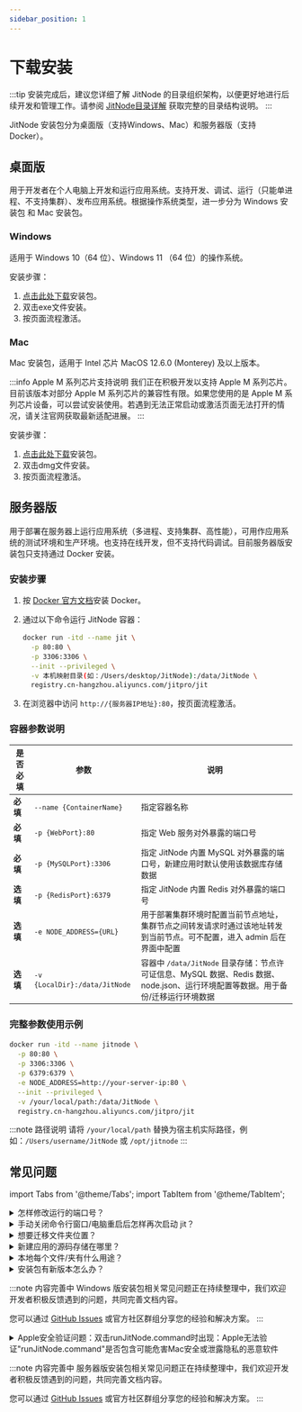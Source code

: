 ```yaml
---
sidebar_position: 1
---
```


# 下载安装

:::tip
安装完成后，建议您详细了解 JitNode 的目录组织架构，以便更好地进行后续开发和管理工作。请参阅 [JitNode目录详解](./02JitNode目录详解) 获取完整的目录结构说明。
:::

JitNode 安装包分为桌面版（支持Windows、Mac）和服务器版（支持Docker）。

## 桌面版

用于开发者在个人电脑上开发和运行应用系统。支持开发、调试、运行（只能单进程、不支持集群）、发布应用系统。根据操作系统类型，进一步分为 Windows 安装包 和  Mac 安装包。

### Windows

适用于 Windows 10（64 位）、Windows 11 （64 位）的操作系统。

安装步骤：

1. [点击此处下载](https://apk.jit.pro/latest/windows/jit.exe)安装包。
2. 双击exe文件安装。
3. 按页面流程激活。

### Mac

Mac 安装包，适用于 Intel 芯片 MacOS 12.6.0 (Monterey) 及以上版本。

:::info Apple M 系列芯片支持说明
我们正在积极开发以支持 Apple M 系列芯片。目前该版本对部分 Apple M 系列芯片的兼容性有限。如果您使用的是 Apple M 系列芯片设备，可以尝试安装使用。若遇到无法正常启动或激活页面无法打开的情况，请关注官网获取最新适配进展。
:::

安装步骤：

1. [点击此处下载](https://apk.jit.pro/latest/darwin/x64/jit.dmg)安装包。
2. 双击dmg文件安装。
3. 按页面流程激活。


## 服务器版

用于部署在服务器上运行应用系统（多进程、支持集群、高性能），可用作应用系统的测试环境和生产环境。也支持在线开发，但不支持代码调试。目前服务器版安装包只支持通过 Docker 安装。

### 安装步骤

1. 按 [Docker 官方文档](https://docs.docker.com/manuals/)安装 Docker。

2. 通过以下命令运行 JitNode 容器：

   ```bash title="快速启动 JitNode 容器"
   docker run -itd --name jit \
     -p 80:80 \
     -p 3306:3306 \
     --init --privileged \
     -v 本机映射目录(如：/Users/desktop/JitNode):/data/JitNode \
     registry.cn-hangzhou.aliyuncs.com/jitpro/jit
   ```

3. 在浏览器中访问 `http://{服务器IP地址}:80`，按页面流程激活。


### 容器参数说明

| 是否必填 | 参数 | 说明 |
|---------|------|------|
| **必填** | `--name {ContainerName}` | 指定容器名称 |
| **必填** | `-p {WebPort}:80` | 指定 Web 服务对外暴露的端口号 |
| **必填** | `-p {MySQLPort}:3306` | 指定 JitNode 内置 MySQL 对外暴露的端口号，新建应用时默认使用该数据库存储数据 |
| **选填** | `-p {RedisPort}:6379` | 指定 JitNode 内置 Redis 对外暴露的端口号 |
| **选填** | `-e NODE_ADDRESS={URL}` | 用于部署集群环境时配置当前节点地址，集群节点之间转发请求时通过该地址转发到当前节点。可不配置，进入 admin 后在界面中配置 |
| **选填** | `-v {LocalDir}:/data/JitNode` | 容器中 `/data/JitNode` 目录存储：节点许可证信息、MySQL 数据、Redis 数据、node.json、运行环境配置等数据。用于备份/迁移运行环境数据 |

### 完整参数使用示例

```bash title="完整参数启动"
docker run -itd --name jitnode \
  -p 80:80 \
  -p 3306:3306 \
  -p 6379:6379 \
  -e NODE_ADDRESS=http://your-server-ip:80 \
  --init --privileged \
  -v /your/local/path:/data/JitNode \
  registry.cn-hangzhou.aliyuncs.com/jitpro/jit
```

:::note 路径说明
请将 `/your/local/path` 替换为宿主机实际路径，例如：`/Users/username/JitNode` 或 `/opt/jitnode`
:::

## 常见问题

import Tabs from '@theme/Tabs';
import TabItem from '@theme/TabItem';

<Tabs>
  <TabItem value="common" label="通用" default>

<details>
<summary>怎样修改运行的端口号？</summary>

修改 `./home/node.json` 中的 PORT 值。默认是 8080。

</details>

<details>
<summary>手动关闭命令行窗口/电脑重启后怎样再次启动 jit？</summary>

双击文件夹中的启动文件即可：
- **Windows**: `runJitNode.bat`
- **Mac**: `runJitNode.command`

</details>

<details>
<summary>想要迁移文件夹位置？</summary>

关掉命令行窗口后，直接迁移文件夹，然后双击文件夹中的启动文件即可：
- **Windows**: `runJitNode.bat`  
- **Mac**: `runJitNode.command`

</details>

<details>
<summary>新建应用的源码存储在哪里？</summary>

`home/environs` 文件夹下

</details>

<details>
<summary>本地每个文件/夹有什么用途？</summary>

详情见 [文档链接](https://alidocs.dingtalk.com/i/nodes/Obva6QBXJw962MokiZq7lakEWn4qY5Pr?utm_scene=team_space)

</details>

<details>
<summary>安装包有新版本怎么办？</summary>

支持自动升级，每次双击启动文件时，会检测是否有新版本更新，有的话就自动下载更新，不需要人为干预：
- **Windows**: `runJitNode.bat`
- **Mac**: `runJitNode.command`

</details>

  </TabItem>
  <TabItem value="windows" label="Windows">

:::note 内容完善中
Windows 版安装包相关常见问题正在持续整理中，我们欢迎开发者积极反馈遇到的问题，共同完善文档内容。

您可以通过 [GitHub Issues](https://github.com/WanyunJit/devdocs/issues) 或官方社区群组分享您的经验和解决方案。
:::

  </TabItem>
  <TabItem value="mac" label="Mac">

<details>
<summary>Apple安全验证问题：双击runJitNode.command时出现：Apple无法验证"runJitNode.command"是否包含可能危害Mac安全或泄露隐私的恶意软件</summary>

![Apple安全验证问题](./img/mac_qa_1.png)

点击"完成"按钮，然后按下述步骤操作：

1. 打开「终端」 app,  执行以下shell命令：
```bash
sudo spctl --master-disable
```

2. 进入系统设置->隐私与安全性->安全性，将"允许以下来源的应用程序"设置为"任何来源"。

![Apple安全验证问题](./img/mac_qa_2.png)

:::tip
如果在执行步骤1之前已经打开了"系统设置"窗口，可能会看不到"任何来源"的选项，关闭"系统设置"窗口，重新进入即可。
:::

3. 重新双击"runJitNode.command"，如有下图弹窗，点击"打开"

![Apple安全验证问题](./img/mac_qa_3.png)

:::tip
如果是 `macOS` 12 版本的，进入系统设置->安全性与隐私->通用：点击「仍要打开」即可。
:::

4. 如果遇到还是打开进程直接关闭的情况，执行下面的命令：

```bash
xattr -d com.apple.quarantine /xxx/.../runJitNode.command
```

5. 双击 `runJitNode.command` 运行。

:::tip
遇到如下提示时，输入你自己的开机密码。

![Apple安全验证问题](./img/mac_qa_4.png)

:::

</details>

  </TabItem>
  <TabItem value="server" label="服务器版">

:::note 内容完善中
服务器版安装包相关常见问题正在持续整理中，我们欢迎开发者积极反馈遇到的问题，共同完善文档内容。

您可以通过 [GitHub Issues](https://github.com/WanyunJit/devdocs/issues) 或官方社区群组分享您的经验和解决方案。
:::

  </TabItem>
</Tabs>

